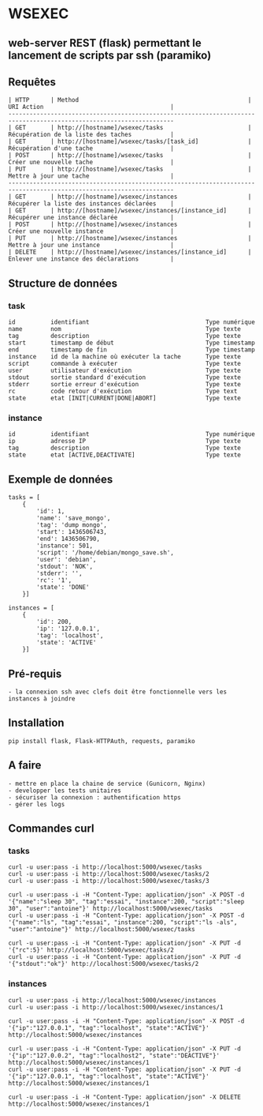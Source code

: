 
# WSEXEC
## web-server REST (flask) permettant le lancement de scripts par ssh (paramiko)

## Requêtes

    | HTTP      | Method                                                | URI Action                                    |
    ---------------------------------------------------------------------------------------------------------------------
    | GET       | http://[hostname]/wsexec/tasks                        | Récupération de la liste des taches           |
    | GET       | http://[hostname]/wsexec/tasks/[task_id]              | Récupération d'une tache                      |
    | POST      | http://[hostname]/wsexec/tasks                        | Créer une nouvelle tache                      |
    | PUT       | http://[hostname]/wsexec/tasks                        | Mettre à jour une tache                       |
    ---------------------------------------------------------------------------------------------------------------------
    | GET       | http://[hostname]/wsexec/instances                    | Récupérer la liste des instances déclarées    |
    | GET       | http://[hostname]/wsexec/instances/[instance_id]      | Récupérer une instance déclarée               |
    | POST      | http://[hostname]/wsexec/instances                    | Créer une nouvelle instance                   |
    | PUT       | http://[hostname]/wsexec/instances                    | Mettre à jour une instance                    |
    | DELETE    | http://[hostname]/wsexec/instances/[instance_id]      | Enlever une instance des déclarations         |

## Structure de données

### task
	id          identifiant                                 Type numérique
	name        nom                                         Type texte
	tag         description                                 Type texte
	start       timestamp de début                          Type timestamp
	end         timestamp de fin                            Type timestamp
	instance    id de la machine où exécuter la tache       Type texte
	script      commande à exécuter                         Type texte
	user        utilisateur d'exécution                     Type texte
	stdout      sortie standard d'exécution                 Type texte
	stderr      sortie erreur d'exécution                   Type texte
	rc          code retour d'exécution                     Type text
	state       etat [INIT|CURRENT|DONE|ABORT]              Type texte

### instance
	id          identifiant                                 Type numérique
	ip          adresse IP                                  Type texte
	tag         description                                 Type texte
	state       etat [ACTIVE,DEACTIVATE]                    Type texte 

## Exemple de données

    tasks = [
        {
            'id': 1,
            'name': 'save_mongo',
            'tag': 'dump mongo',
            'start': 1436506743,
            'end': 1436506790,
            'instance': 501,
            'script': '/home/debian/mongo_save.sh',
            'user': 'debian',
            'stdout': 'NOK',
            'stderr': '',
            'rc': '1',
            'state': 'DONE'
        }]

    instances = [
        {
            'id': 200,
            'ip': '127.0.0.1',
            'tag': 'localhost',
            'state': 'ACTIVE'
        }]

## Pré-requis

	- la connexion ssh avec clefs doit être fonctionnelle vers les instances à joindre

## Installation

    pip install flask, Flask-HTTPAuth, requests, paramiko

## A faire
    - mettre en place la chaine de service (Gunicorn, Nginx)
    - developper les tests unitaires
    - sécuriser la connexion : authentification https
	- gérer les logs

## Commandes curl

### tasks
    curl -u user:pass -i http://localhost:5000/wsexec/tasks
    curl -u user:pass -i http://localhost:5000/wsexec/tasks/2
    curl -u user:pass -i http://localhost:5000/wsexec/tasks/3
    
    curl -u user:pass -i -H "Content-Type: application/json" -X POST -d '{"name":"sleep 30", "tag":"essai", "instance":200, "script":"sleep 30", "user":"antoine"}' http://localhost:5000/wsexec/tasks
    curl -u user:pass -i -H "Content-Type: application/json" -X POST -d '{"name":"ls", "tag":"essai", "instance":200, "script":"ls -als", "user":"antoine"}' http://localhost:5000/wsexec/tasks
    
    curl -u user:pass -i -H "Content-Type: application/json" -X PUT -d '{"rc":5}' http://localhost:5000/wsexec/tasks/2
    curl -u user:pass -i -H "Content-Type: application/json" -X PUT -d '{"stdout":"ok"}' http://localhost:5000/wsexec/tasks/2

### instances
    curl -u user:pass -i http://localhost:5000/wsexec/instances
    curl -u user:pass -i http://localhost:5000/wsexec/instances/1
    
    curl -u user:pass -i -H "Content-Type: application/json" -X POST -d '{"ip":"127.0.0.1", "tag":"localhost", "state":"ACTIVE"}' http://localhost:5000/wsexec/instances
    
    curl -u user:pass -i -H "Content-Type: application/json" -X PUT -d '{"ip":"127.0.0.2", "tag":"localhost2", "state":"DEACTIVE"}' http://localhost:5000/wsexec/instances/1
    curl -u user:pass -i -H "Content-Type: application/json" -X PUT -d '{"ip":"127.0.0.1", "tag":"localhost", "state":"ACTIVE"}' http://localhost:5000/wsexec/instances/1
    
    curl -u user:pass -i -H "Content-Type: application/json" -X DELETE http://localhost:5000/wsexec/instances/1
